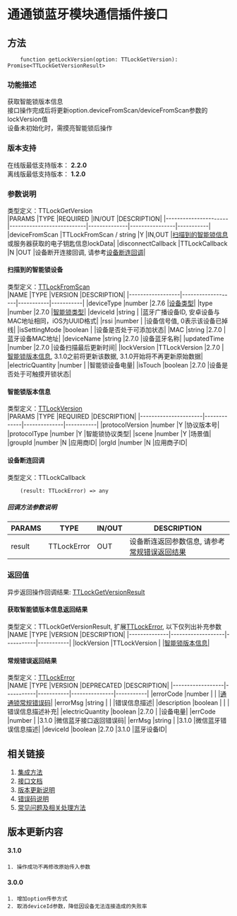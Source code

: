 # 通通锁蓝牙模块通信插件接口  

## 方法
```
    function getLockVersion(option: TTLockGetVersion): Promise<TTLockGetVersionResult>
```  

### 功能描述   
 获取智能锁版本信息  
 接口操作完成后将更新option.deviceFromScan/deviceFromScan参数的lockVersion值  
 设备未初始化时，需摸亮智能锁后操作  

### 版本支持   
 在线版最低支持版本： **2.2.0**   
 离线版最低支持版本： **1.2.0**  

### 参数说明  
 类型定义：TTLockGetVersion  
 |PARAMS                |TYPE                       |REQUIRED      |IN/OUT          |DESCRIPTION|
 |----------------------|---------------------------|--------------|----------------|-----------|
 |deviceFromScan        |TTLockFromScan / string    |Y             |IN,OUT          |[扫描到的智能锁信息](#TTLockFromScan)或服务器获取的电子钥匙信息lockData|
 |disconnectCallback    |TTLockCallback             |N             |OUT             |设备断开连接回调, 请参考[设备断连回调](#TTLockCallback)|  

#### <span name="TTLockFromScan">扫描到的智能锁设备</span>  
 类型定义：[TTLockFromScan](../对象类型说明/智能锁.md#TTLockFromScan)  
 |NAME              |TYPE               |VERSION    |DESCRIPTION|
 |------------------|-------------------|-----------|-----------|
 |deviceType        |number             |2.7.6      |[设备类型](../参数声明/设备通用参数.md#TTDEVICE_TYPE)|
 |type              |number             |2.7.0      |[智能锁类型](../参数声明/智能锁参数.md#TTLOCK_TYPE)|
 |deviceId          |string             |           |蓝牙广播设备ID, 安卓设备与MAC地址相同，iOS为UUID格式|
 |rssi              |number             |           |设备信号值, 0表示该设备已掉线|
 |isSettingMode     |boolean            |           |设备是否处于可添加状态|
 |MAC               |string             |2.7.0      |蓝牙设备MAC地址|
 |deviceName        |string             |2.7.0      |设备蓝牙名称|
 |updatedTime       |number             |2.7.0      |设备扫描最后更新时间|
 |lockVersion       |TTLockVersion      |2.7.0      |[智能锁版本信息](#TTLockVersion), 3.1.0之前将更新该数据, 3.1.0开始将不再更新原始数据|
 |electricQuantity  |number             |           |智能锁设备电量|
 |isTouch           |boolean            |2.7.0      |设备是否处于可触摸开锁状态|  

#### <span name="TTLockVersion">智能锁版本信息</span>  
 类型定义：[TTLockVersion](../对象类型说明/智能锁.md#TTLockVersion)  
 |PARAMS                |TYPE         |REQUIRED      |DESCRIPTION|
 |----------------------|-------------|--------------|-----------|
 |protocolVersion       |number       |Y             |协议版本号|
 |protocolType          |number       |Y             |智能锁协议类型|
 |scene                 |number       |Y             |场景值|
 |groupId               |number       |N             |应用商ID|
 |orgId                 |number       |N             |应用商子ID|  

#### <span name="TTLockCallback">设备断连回调</span>  
 类型定义：TTLockCallback  
```
    (result: TTLockError) => any
```  
##### 回调方法参数说明  
 |PARAMS    |TYPE               |IN/OUT         |DESCRIPTION|
 |----------|-------------------|---------------|-----------|
 |result    |TTLockError        |OUT            |设备断连返回参数信息, 请参考[常规错误返回结果](#TTLockError)|  

### 返回值  
 异步返回操作回调结果: [TTLockGetVersionResult](#TTLockGetVersionResult)  

#### <span name="TTLockGetVersionResult">获取智能锁版本信息返回结果</span>  
 类型定义：TTLockGetVersionResult, 扩展[TTLockError](#TTLockError), 以下仅列出补充参数   
 |NAME          |TYPE               |VERSION    |DESCRIPTION|
 |--------------|-------------------|-----------|-----------|
 |lockVersion   |TTLockVersion      |           |[智能锁版本信息](#TTLockVersion)|  

#### <span name="TTLockError">常规错误返回结果</span>  
 类型定义：[TTLockError](../对象类型说明/返回对象.md#TTLockError)   
 |NAME              |TYPE       |VERSION    |DEPRECATED     |DESCRIPTION|
 |------------------|-----------|-----------|---------------|-----------|
 |errorCode         |number     |           |               |[通通锁常规错误码](../参数声明/错误码.md)|
 |errorMsg          |string     |           |               |错误信息描述|
 |description       |boolean    |           |               |错误信息描述补充|
 |electricQuantity  |boolean    |2.7.0      |               |设备电量|
 |errCode           |number     |           |3.1.0          |微信蓝牙接口返回错误码|
 |errMsg            |string     |           |3.1.0          |微信蓝牙错误信息描述|
 |deviceId          |boolean    |2.7.0      |3.1.0          |蓝牙设备ID|  

## 相关链接  
 1. [集成方法](../../../README.md)  
 2. [接口文档](../接口文档.md)  
 3. [版本更新说明](../../版本更新说明.md)  
 4. [错误码说明](../参数声明/错误码.md)  
 5. [常见问题及相关处理方法](../常见问题.md)  

## 版本更新内容  
#### **3.1.0**  
    1. 操作成功不再修改原始传入参数  

#### **3.0.0**  
    1. 增加option传参方式  
    2. 取消deviceId参数，降低因设备无法连接造成的失败率  

